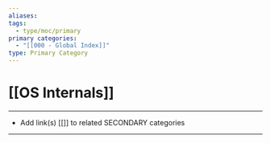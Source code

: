 ```yaml
---
aliases:
tags:
  - type/moc/primary
primary categories:
  - "[[000 - Global Index]]"
type: Primary Category
---
```

# [[OS Internals]]

***

* Add link(s) [[]] to related SECONDARY categories

***
